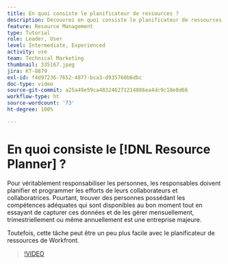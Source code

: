 ```yaml
---
title: En quoi consiste le planificateur de ressources ?
description: Découvrez en quoi consiste le planificateur de ressources.
feature: Resource Management
type: Tutorial
role: Leader, User
level: Intermediate, Experienced
activity: use
team: Technical Marketing
thumbnail: 335167.jpeg
jira: KT-8879
exl-id: f4d97236-7652-4877-bca3-d935760b6dbc
doc-type: video
source-git-commit: a25a49e59ca483246271214886ea4dc9c10e8d66
workflow-type: ht
source-wordcount: '73'
ht-degree: 100%

---
```


# En quoi consiste le [!DNL Resource Planner] ?

Pour véritablement responsabiliser les personnes, les responsables doivent planifier et programmer les efforts de leurs collaborateurs et collaboratrices. Pourtant, trouver des personnes possédant les compétences adéquates qui sont disponibles au bon moment tout en essayant de capturer ces données et de les gérer mensuellement, trimestriellement ou même annuellement est une entreprise majeure.

Toutefois, cette tâche peut être un peu plus facile avec le planificateur de ressources de Workfront.


>[!VIDEO](https://video.tv.adobe.com/v/335167/?quality=12&learn=on)
